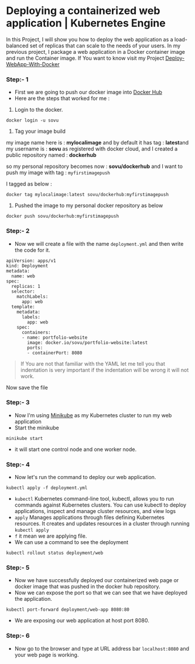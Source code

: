 # Deploying a containerized web application | Kubernetes Engine

In this Project, I will show you how to deploy the web application as a load-balanced set of replicas that can scale to the needs of your users.
In my previous project, I package a web application in a Docker container image and run the Container image.
If You want to know visit my Project [Deploy-WebApp-With-Docker](https://github.com/souravsk/Deploy-WebApp-With-Docker)

### Step:- 1

- First we are going to push our docker image into [Docker Hub](https://hub.docker.com/repositories)
- Here are the steps that worked for me :
1. Login to the docker.

```
docker login -u sovu

```

1. Tag your image build

my image name here is : **mylocalimage** and by default it has tag : **latest**and my username is : **sovu** as registered with docker cloud, and I created a public repository named : **dockerhub**

so my personal repository becomes now : **sovu/dockerhub** and I want to push my image with tag : `myfirstimagepush`

I tagged as below :

```
docker tag mylocalimage:latest sovu/dockerhub:myfirstimagepush

```

1. Pushed the image to my personal docker repository as below

```
docker push sovu/dockerhub:myfirstimagepush

```

### Step:- 2

- Now we will create a file with the name `deployment.yml` and then write the code for it.

```
apiVersion: apps/v1
kind: Deployment
metadata:
  name: web
spec:
  replicas: 1
  selector:
    matchLabels:
      app: web
  template:
    metadata:
      labels:
        app: web
    spec:
      containers:
      - name: portfolio-website
        image: docker.io/sovu/portfolio-website:latest
        ports:
        - containerPort: 8080

```

> If You are not that familiar with the YAML let me tell you that indentation is very important if the indentation will be wrong it will not work.
> 

Now save the file

### Step:- 3

- Now I'm using [Minikube](https://minikube.sigs.k8s.io/docs/start/) as my Kubernetes cluster to run my web application
- Start the minikube

```
minikube start

```

- it will start one control node and one worker node.

### Step:- 4

- Now let's run the command to deploy our web application.

```
kubectl apply -f deployment.yml

```

- `kubectl` Kubernetes command-line tool, kubectl, allows you to run commands against Kubernetes clusters. You can use kubectl to deploy applications, inspect and manage cluster resources, and view logs
- `apply` Manages applications through files defining Kubernetes resources. It creates and updates resources in a cluster through running `kubectl apply`
- `f` it mean we are applying file.
- We can use a command to see the deployment

```
kubectl rollout status deployment/web

```

### Step:- 5

- Now we have successfully deployed our containerized web page or docker image that was pushed in the docker hub repository.
- Now we can expose the port so that we can see that we have deployed the application.

```
kubectl port-forward deployment/web-app 8080:80

```

- We are exposing our web application at host port 8080.

### Step:- 6

- Now go to the browser and type at URL address bar `localhost:8080` and your web page is working.
